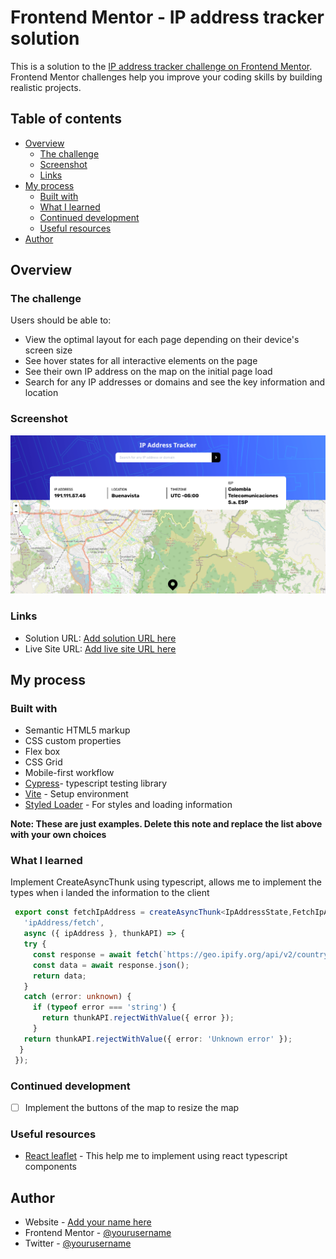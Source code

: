 # Frontend Mentor - IP address tracker solution

This is a solution to the [IP address tracker challenge on Frontend Mentor](https://www.frontendmentor.io/challenges/ip-address-tracker-I8-0yYAH0). Frontend Mentor challenges help you improve your coding skills by building realistic projects. 

## Table of contents

- [Overview](#overview)
  - [The challenge](#the-challenge)
  - [Screenshot](#screenshot)
  - [Links](#links)
- [My process](#my-process)
  - [Built with](#built-with)
  - [What I learned](#what-i-learned)
  - [Continued development](#continued-development)
  - [Useful resources](#useful-resources)
- [Author](#author)


## Overview

### The challenge

Users should be able to:

- View the optimal layout for each page depending on their device's screen size
- See hover states for all interactive elements on the page
- See their own IP address on the map on the initial page load
- Search for any IP addresses or domains and see the key information and location

### Screenshot

![API address tracker](./screenshot.png)

### Links

- Solution URL: [Add solution URL here](https://github.com/cvalencia1991/API-adress-tracker)
- Live Site URL: [Add live site URL here](https://your-live-site-url.com)

## My process

### Built with

- Semantic HTML5 markup
- CSS custom properties
- Flex box
- CSS Grid
- Mobile-first workflow
- [Cypress](https://www.cypress.io/blog/2019/05/13/code-create-react-app-v3-and-its-cypress-tests-using-typescriptl)- typescript testing library
- [Vite](https://vitejs.dev/) - Setup environment 
- [Styled Loader](https://styled-components.com/) - For styles and loading information

**Note: These are just examples. Delete this note and replace the list above with your own choices**

### What I learned

Implement CreateAsyncThunk using typescript, allows me to implement the types when i landed the information to the client

```typescript
 export const fetchIpAddress = createAsyncThunk<IpAddressState,FetchIpAddressArgs,rejectValue>(
   'ipAddress/fetch', 
   async ({ ipAddress }, thunkAPI) => {
   try {
     const response = await fetch(`https://geo.ipify.org/api/v2/country,city?apiKey=${import.meta.env.VITE_APP_API_KEY}&ipAddress=${ipAddress}`);
     const data = await response.json(); 
     return data;
   } 
   catch (error: unknown) {
     if (typeof error === 'string') {
       return thunkAPI.rejectWithValue({ error });
     }
   return thunkAPI.rejectWithValue({ error: 'Unknown error' });
  }
 });
```
### Continued development

- [ ] Implement the buttons of the map to resize the map 

### Useful resources

- [React leaflet](https://react-leaflet.js.org/) - This help me to implement using react typescript components  


## Author

- Website - [Add your name here](https://www.your-site.com)
- Frontend Mentor - [@yourusername](https://www.frontendmentor.io/profile/yourusername)
- Twitter - [@yourusername](https://www.twitter.com/yourusername)
